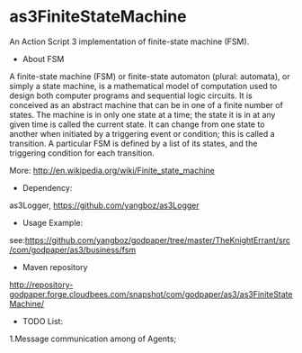 as3FiniteStateMachine
=====================

 An Action Script 3 implementation of  finite-state machine (FSM).
 
* About FSM

A finite-state machine (FSM) or finite-state automaton (plural: automata), or simply a state machine, is a mathematical model of computation used to design both computer programs and sequential logic circuits. It is conceived as an abstract machine that can be in one of a finite number of states. The machine is in only one state at a time; the state it is in at any given time is called the current state. It can change from one state to another when initiated by a triggering event or condition; this is called a transition. A particular FSM is defined by a list of its states, and the triggering condition for each transition.

More: http://en.wikipedia.org/wiki/Finite_state_machine

* Dependency:

as3Logger, https://github.com/yangboz/as3Logger

* Usage Example:

see:https://github.com/yangboz/godpaper/tree/master/TheKnightErrant/src/com/godpaper/as3/business/fsm

* Maven repository

http://repository-godpaper.forge.cloudbees.com/snapshot/com/godpaper/as3/as3FiniteStateMachine/

* TODO List:

1.Message communication among of Agents;
